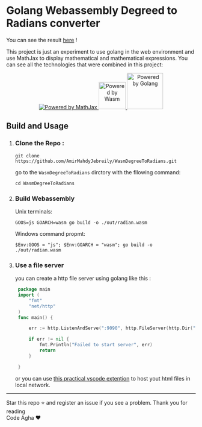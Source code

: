 # Golang Webassembly Degreed to Radians converter

You can see the result [here](https://amirmahdyjebreily.github.io/WasmDegreeToRadians/) !

<p>This project is just an experiment to use golang in the web environment and use MathJax to display
    mathematical and mathematical expressions. You can see all the technologies that were combined in this
    project:</p>
<center>
<a href="https://www.mathjax.org">
    <img title="Powered by MathJax" src="https://www.mathjax.org/badge/mj_logo.png" border="0"
        alt="Powered by MathJax" />
</a>
<a href="https://webassembly.org/">
    <img title="Powered by Wasm" src="https://upload.wikimedia.org/wikipedia/commons/thumb/1/1f/WebAssembly_Logo.svg/240px-WebAssembly_Logo.svg.png" width="72" height="72" border="0"
        alt="Powered by Wasm" />
</a>
<a href="https://webassembly.org/">
    <img title="Powered by Golang" src="https://go.dev/blog/go-brand/Go-Logo/PNG/Go-Logo_Blue.png" width="96" height="96" border="0"
        alt="Powered by Golang" />
</a>
</center>

## Build and Usage

1. ### Clone the Repo :
   ```shell
   git clone https://github.com/AmirMahdyJebreily/WasmDegreeToRadians.git
   ```
   go to the `WasmDegreeToRadians` dirctory with the fllowing command:
   ```shell
   cd WasmDegreeToRadians
   ```
2. ### Build Webassembly

   Unix terminals:

   ```shell
   GOOS=js GOARCH=wasm go build -o ./out/radian.wasm
   ```

   Windows command propmt:

   ```shell
   $Env:GOOS = "js"; $Env:GOARCH = "wasm"; go build -o ./out/radian.wasm
   ```

3. ### Use a file server

   you can create a http file server using golang like this :

   ```go
    package main
    import (
        "fmt"
        "net/http"
    )
    func main() {

        err := http.ListenAndServe(":9090", http.FileServer(http.Dir("../../assets")))

        if err != nil {
        	fmt.Println("Failed to start server", err)
    	    return
        }

    }
   ```  
   or you can use [this practical vscode extention](https://marketplace.visualstudio.com/items?itemName=ritwickdey.LiveServer) to host yout html files in local network.

___
Star this repo ⭐ and register an issue if you see a problem. Thank you for reading  
Code Agha ❤️

